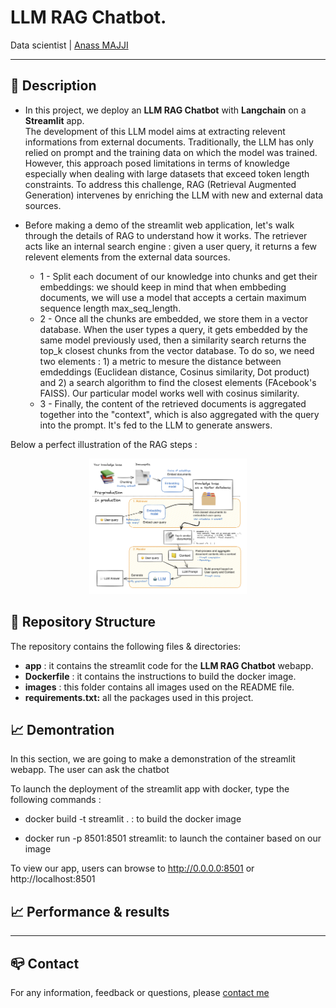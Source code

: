 # LLM RAG Chatbot.
Data scientist | [Anass MAJJI](https://www.linkedin.com/in/anass-majji-729773157/)

***


## :monocle_face: Description

- In this project, we deploy an **LLM RAG Chatbot** with **Langchain** on a **Streamlit** app. </br>
The development of this LLM model aims at extracting relevent informations from external documents. Traditionally, the LLM has only relied on prompt and the training data on which the model was trained. However, this approach posed limitations in terms of knowledge especially when dealing with large datasets that exceed token length constraints. To address this challenge, RAG (Retrieval Augmented Generation) intervenes by enriching the LLM with new and external data sources.

- Before making a demo of the streamlit web application, let's walk through the details of RAG to understand how it works. The retriever acts like an internal search engine : given a user query, it returns a few relevent elements from the external data sources.  
	- 1 - Split each document of our knowledge into chunks and get their embeddings: we should keep in mind that when embbeding documents, we will use a model that accepts a certain maximum sequence length max_seq_length.
	- 2 - Once all the chunks are embedded, we store them in a vector database. When the user types a query, it gets embedded by the same model previously used, then a similarity search returns the top_k closest chunks from the vector database. To do so, we need two elements : 1) a metric to mesure the distance between emdeddings (Euclidean distance, Cosinus similarity, Dot product) and 2) a search algorithm to find the closest elements (FAcebook's FAISS). Our particular model works well with cosinus similarity.
	- 3 - Finally, the content of the retrieved documents is aggregated together into the "context", which is also aggregated with the query into the prompt. It's fed to the LLM to generate answers.

Below a perfect illustration of the RAG steps : 

 
<p align="center">
 <img src="images/RAG_workflow.png" width="50%" />
</p>



## :rocket: Repository Structure

The repository contains the following files & directories:
- **app** : it contains the streamlit code for the **LLM RAG Chatbot** webapp.
- **Dockerfile** : it contains the instructions to build the docker image. 
- **images** : this folder contains all images used on the README file.
- **requirements.txt:** all the packages used in this project.

 

 

## :chart_with_upwards_trend: Demontration

In this section, we are going to make a demonstration of the streamlit webapp. The user can ask the chatbot   

To launch the deployment of the streamlit app with docker, type the following commands :

- docker build -t streamlit . : to build the docker image

- docker run -p 8501:8501 streamlit: to launch the container based on our image


To view our app, users can browse to http://0.0.0.0:8501 or http://localhost:8501

 

## :chart_with_upwards_trend: Performance & results

---

## :mailbox_closed: Contact
For any information, feedback or questions, please [contact me][anass-email]


[anass-email]: mailto:anassmajji34@gmail.com
